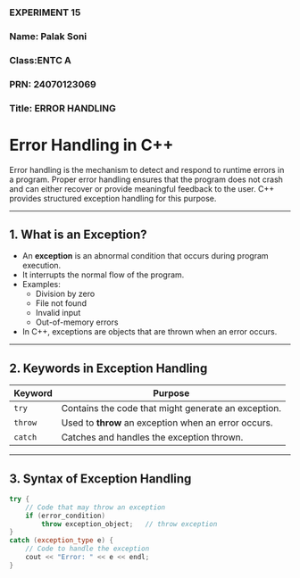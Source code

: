 ### EXPERIMENT 15
### Name: Palak Soni
### Class:ENTC A
### PRN: 24070123069
### Title: ERROR HANDLING


# Error Handling in C++

Error handling is the mechanism to detect and respond to runtime errors in a program. Proper error handling ensures that the program does not crash and can either recover or provide meaningful feedback to the user. C++ provides structured exception handling for this purpose.

---

## 1. What is an Exception?

- An **exception** is an abnormal condition that occurs during program execution.
- It interrupts the normal flow of the program.
- Examples: 
  - Division by zero
  - File not found
  - Invalid input
  - Out-of-memory errors
- In C++, exceptions are objects that are thrown when an error occurs.

---

## 2. Keywords in Exception Handling

| Keyword  | Purpose |
|----------|---------|
| `try`    | Contains the code that might generate an exception. |
| `throw`  | Used to **throw** an exception when an error occurs. |
| `catch`  | Catches and handles the exception thrown. |

---

## 3. Syntax of Exception Handling

```cpp
try {
    // Code that may throw an exception
    if (error_condition)
        throw exception_object;   // throw exception
}
catch (exception_type e) {
    // Code to handle the exception
    cout << "Error: " << e << endl;
}
